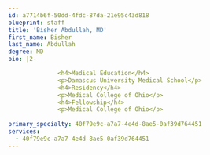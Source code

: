 ```yaml
---
id: a7714b6f-50dd-4fdc-87da-21e95c43d818
blueprint: staff
title: 'Bisher Abdullah, MD'
first_name: Bisher
last_name: Abdullah
degree: MD
bio: |2-

              <h4>Medical Education</h4>
              <p>Damascus University Medical School</p>
              <h4>Residency</h4>
              <p>Medical College of Ohio</p>
              <h4>Fellowship</h4>
              <p>Medical College of Ohio</p>
          
primary_specialty: 40f79e9c-a7a7-4e4d-8ae5-0af39d764451
services:
  - 40f79e9c-a7a7-4e4d-8ae5-0af39d764451
---
```

